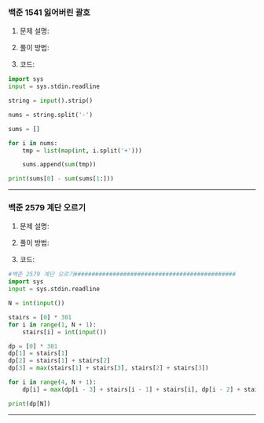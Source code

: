 ### 백준 1541 잃어버린 괄호

1. 문제 설명:

    

2. 풀이 방법:

    

3. 코드:
```python
import sys
input = sys.stdin.readline

string = input().strip()

nums = string.split('-')

sums = []

for i in nums:
    tmp = list(map(int, i.split('+')))

    sums.append(sum(tmp))

print(sums[0] - sum(sums[1:]))
```
***
### 백준 2579 계단 오르기

1. 문제 설명:

    

2. 풀이 방법:

    

3. 코드:
```python
#백준 2579 계단 오르기##############################################
import sys
input = sys.stdin.readline

N = int(input())

stairs = [0] * 301
for i in range(1, N + 1):
    stairs[i] = int(input())

dp = [0] * 301
dp[1] = stairs[1]
dp[2] = stairs[1] + stairs[2]
dp[3] = max(stairs[1] + stairs[3], stairs[2] + stairs[3])

for i in range(4, N + 1):
    dp[i] = max(dp[i - 3] + stairs[i - 1] + stairs[i], dp[i - 2] + stairs[i])

print(dp[N])
```
***